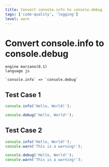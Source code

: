 ```yaml
---
title: Convert console.info to console.debug
tags: ['code-quality', 'logging']
level: warn
---
```


# Convert console.info to console.debug

```grit
engine marzano(0.1)
language js

`console.info` => `console.debug`

```

## Test Case 1

```ts
console.info('Hello, World!');
```

```ts
console.debug('Hello, World!');
```

## Test Case 2

```ts
console.info('Hello, World!');
console.warn('This is a warning!');
```

```ts
console.debug('Hello, World!');
console.warn('This is a warning!');
```